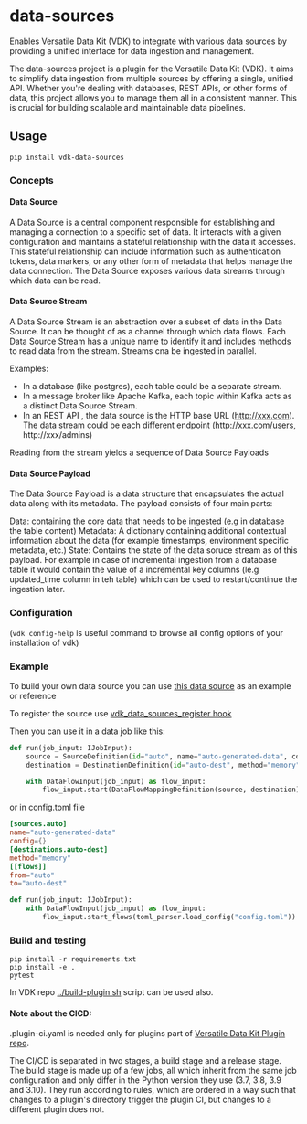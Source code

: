 # data-sources

Enables Versatile Data Kit (VDK) to integrate with various data sources by providing a unified interface for data ingestion and management.

The data-sources project is a plugin for the Versatile Data Kit (VDK). It aims to simplify data ingestion from multiple sources by offering a single, unified API. Whether you're dealing with databases, REST APIs, or other forms of data, this project allows you to manage them all in a consistent manner. This is crucial for building scalable and maintainable data pipelines.


## Usage

```
pip install vdk-data-sources
```

### Concepts


#### Data Source
A Data Source is a central component responsible for establishing and managing a connection to a specific set of data. It interacts with a given configuration and maintains a stateful relationship with the data it accesses. This stateful relationship can include information such as authentication tokens, data markers, or any other form of metadata that helps manage the data connection. The Data Source exposes various data streams through which data can be read.

#### Data Source Stream
A Data Source Stream is an abstraction over a subset of data in the Data Source. It can be thought of as a channel through which data flows.
Each Data Source Stream has a unique name to identify it and includes methods to read data from the stream. Streams cna be ingested in parallel.

Examples:
- In a database (like postgres), each table could be a separate stream.
- In a message broker like Apache Kafka, each topic within Kafka acts as a distinct Data Source Stream.
- In an REST API , the data source is the HTTP base URL (http://xxx.com). The data stream could be each different endpoint (http://xxx.com/users, http://xxx/admins)

Reading from the stream yields a sequence of Data Source Payloads

#### Data Source Payload
The Data Source Payload is a data structure that encapsulates the actual data along with its metadata. The payload consists of four main parts:

Data: containing the core data that needs to be ingested (e.g in database the table content)
Metadata: A dictionary containing additional contextual information about the data (for example timestamps, environment specific metadata, etc.)
State: Contains the state of the data soruce stream as of this payload.
For example in case of incremental ingestion from a database table it would contain the value of a incremental key columns
(le.g updated_time column in teh table) which can be used to restart/continue the ingestion later.


### Configuration

(`vdk config-help` is useful command to browse all config options of your installation of vdk)

### Example

To build your own data source you can use [this data source](./src/vdk/plugin/data_sources/auto_generated.py) as an example or reference

To register the source use [vdk_data_sources_register hook](./src/vdk/plugin/data_sources/hook_spec.py)

Then you can use it in a data job like this:

```python
def run(job_input: IJobInput):
    source = SourceDefinition(id="auto", name="auto-generated-data", config={})
    destination = DestinationDefinition(id="auto-dest", method="memory")

    with DataFlowInput(job_input) as flow_input:
        flow_input.start(DataFlowMappingDefinition(source, destination))
```

or in config.toml file
```toml
[sources.auto]
name="auto-generated-data"
config={}
[destinations.auto-dest]
method="memory"
[[flows]]
from="auto"
to="auto-dest"
```

```python
def run(job_input: IJobInput):
    with DataFlowInput(job_input) as flow_input:
        flow_input.start_flows(toml_parser.load_config("config.toml"))
```

### Build and testing

```
pip install -r requirements.txt
pip install -e .
pytest
```

In VDK repo [../build-plugin.sh](https://github.com/vmware/versatile-data-kit/tree/main/projects/vdk-plugins/build-plugin.sh) script can be used also.


#### Note about the CICD:

.plugin-ci.yaml is needed only for plugins part of [Versatile Data Kit Plugin repo](https://github.com/vmware/versatile-data-kit/tree/main/projects/vdk-plugins).

The CI/CD is separated in two stages, a build stage and a release stage.
The build stage is made up of a few jobs, all which inherit from the same
job configuration and only differ in the Python version they use (3.7, 3.8, 3.9 and 3.10).
They run according to rules, which are ordered in a way such that changes to a
plugin's directory trigger the plugin CI, but changes to a different plugin does not.
